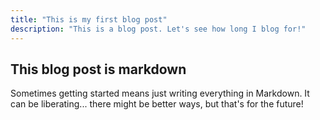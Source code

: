 ```yaml
---
title: "This is my first blog post"
description: "This is a blog post. Let's see how long I blog for!"
---
```


## This blog post is markdown

Sometimes getting started means just writing everything in Markdown. It can be liberating... there might be better ways, but that's for the future!